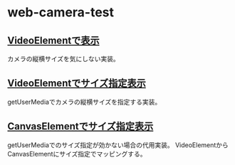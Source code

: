 # web-camera-test

## [VideoElementで表示](https://zprodev.github.io/web-camera-test/video-element/)
カメラの縦横サイズを気にしない実装。

## [VideoElementでサイズ指定表示](https://zprodev.github.io/web-camera-test/video-element-set-size-option/)
getUserMediaでカメラの縦横サイズを指定する実装。

## [CanvasElementでサイズ指定表示](https://zprodev.github.io/web-camera-test/canvas-element/)
getUserMediaでのサイズ指定が効かない場合の代用実装。
VideoElementからCanvasElementにサイズ指定でマッピングする。
